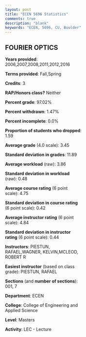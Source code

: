 ```yaml
---
layout: post
title: "ECEN 5696 Statistics"
comments: true
description: "blank"
keywords: "ECEN, 5696, CU, Boulder"
--- 
```

<head>
<script src="https://ajax.googleapis.com/ajax/libs/jquery/2.1.3/jquery.min.js"></script>
<script src="https://dl.dropboxusercontent.com/s/pc42nxpaw1ea4o9/highcharts.js?dl=0"></script>
<!-- <script src="../assets/js/highcharts.js"></script> -->
<style type="text/css">@font-face {
	font-family: "Bebas Neue";
	src: url(https://www.filehosting.org/file/details/544349/BebasNeue%20Regular.otf) format("opentype");
	}
	h1.Bebas { 
		font-family: "Bebas Neue", Verdana, Tahoma;
	}
</style>
</head>
<body>
	<div id="container" style="float: right; width: 45%; height: 88%; margin-left: 2.5%; margin-right: 2.5%;"></div>
	<script language="JavaScript">
		$(document).ready(function() {
		var chart = {type: 'column'};
		var title = {text: 'Grade Distribution'};
		var xAxis = {categories: ['A','B','C','D','F'],crosshair: true};
		var yAxis = {min: 0,title: {text: 'Percentage'}};
		var tooltip = {headerFormat: '<center><b><span style="font-size:20px">{point.key}</span></b></center>',
		               pointFormat: '<td style="padding:0"><b>{point.y:.1f}%</b></td>',
		               footerFormat: '</table>',shared: true,useHTML: true};
		var plotOptions = {column: {pointPadding: 0.0,borderWidth: 0}};  
		var credits = {enabled: false};var series= [{name: 'Percent',data: [55.83,39.17,4.17,0.83,0.0,]}];
		var json = {};
		json.chart = chart;
		json.title = title;
		json.tooltip = tooltip;
		json.xAxis = xAxis;
		json.yAxis = yAxis;  
		json.series = series;
		json.plotOptions = plotOptions;  
		json.credits = credits;
		$('#container').highcharts(json);
	});
	</script>
</body>
			   
## FOURIER OPTICS

**Years provided**: 2006,2007,2008,2011,2012,2016

**Terms provided**: Fall,Spring

**Credits**: 3

**RAP/Honors class?** Neither

**Percent grade**: 97.02%

**Percent withdrawn**: 1.47%

**Percent incomplete**: 0.0%

**Proportion of students who dropped**: 1.59

**Average grade** (4.0 scale): 3.45

**Standard deviation in grades**: 11.89

**Average workload** (raw): 3.86

**Standard deviation in workload** (raw): 0.48

**Average course rating** (6 point scale): 4.75

**Standard deviation in course rating** (6 point scale): 0.42

**Average instructor rating** (6 point scale): 4.84

**Standard deviation in instructor rating** (6 point scale): 0.44

**Instructors**: PIESTUN, RAFAEL,WAGNER, KELVIN,MCLEOD, ROBERT R

**Easiest instructor** (based on class grade): PIESTUN, RAFAEL

**Sections** (and **number of sections**): 001, 7

**Department**: ECEN

**College**: College of Engineering and Applied Science

**Level**: Masters

**Activity**: LEC - Lecture